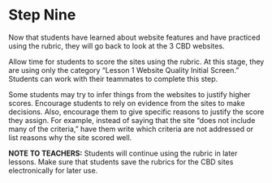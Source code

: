 # Step Nine

Now that students have learned about website features and have practiced using the rubric, they will go back to look at the 3 CBD websites.  

Allow time for students to score the sites using the rubric. At this stage, they are using only the category “Lesson 1 Website Quality Initial Screen.” Students can work with their teammates to complete this step.  

Some students may try to infer things from the websites to justify higher scores. Encourage students to rely on evidence from the sites to make decisions. Also, encourage them to give specific reasons to justify the score they assign. For example, instead of saying that the site “does not include many of the criteria,” have them write which criteria are not addressed or list reasons why the site scored well.  

**NOTE TO TEACHERS:** Students will continue using the rubric in later lessons. Make sure that students save the rubrics for the CBD sites electronically for later use.
